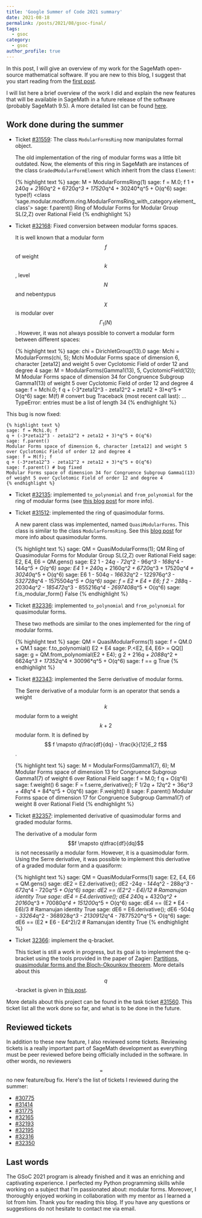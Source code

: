 ```yaml
---
title: 'Google Summer of Code 2021 summary'
date: 2021-08-18
permalink: /posts/2021/08/gsoc-final/
tags:
  - gsoc
category:
  - gsoc
author_profile: true
---
```


In this post, I will give an overview of my work for the SageMath open-source mathematical software. If you are new to this blog, I suggest that you start reading from the [first post](/posts/2021/05/gsoc2021/).

I will list here a brief overview of the work I did and explain the new features that will be available in SageMath in a future release of the software (probably SageMath 9.5). A more detailed list can be found [here](https://trac.sagemath.org/ticket/31560).

## Work done during the summer

* Ticket [#31559](https://trac.sagemath.org/ticket/31559): The class `ModularFormsRing` now manipulates formal object.

    The old implementation of the ring of modular forms was a little bit outdated. Now, the elements of this ring in SageMath are instances of the class `GradedModularFormElement` which inherit from the class `Element`:

    {% highlight text %}
    sage: M = ModularFormsRing(1)
    sage: f = M.0; f
    1 + 240*q + 2160*q^2 + 6720*q^3 + 17520*q^4 + 30240*q^5 + O(q^6)
    sage: type(f)
    <class 'sage.modular.modform.ring.ModularFormsRing_with_category.element_class'>
    sage: f.parent()
    Ring of Modular Forms for Modular Group SL(2,Z) over Rational Field
    {% endhighlight %}

* Ticket [#32168](https://trac.sagemath.org/ticket/32168): Fixed conversion between modular forms spaces.

    It is well known that a modular form $$f$$ of weight $$k$$, level $$N$$ and nebentypus $$\chi$$ is modular over $$\Gamma_1(N)$$. However, it was not always possible to convert a modular form between different spaces:

    {% highlight text %}
    sage: chi = DirichletGroup(13).0
    sage: Mchi = ModularForms(chi, 5); Mchi
    Modular Forms space of dimension 6, character [zeta12] and weight 5 over Cyclotomic Field of order 12 and degree 4
    sage: M = ModularForms(Gamma1(13), 5, CyclotomicField(12)); M
    Modular Forms space of dimension 34 for Congruence Subgroup Gamma1(13) of weight 5 over Cyclotomic Field of order 12 and degree 4
    sage: f = Mchi.0; f
    q + (-3*zeta12^3 - zeta12^2 + zeta12 + 3)*q^5 + O(q^6)
    sage: M(f) # convert bug
    Traceback (most recent call last):
    ...
    TypeError: entries must be a list of length 34
    {% endhighlight %}

This bug is now fixed:

    {% highlight text %}
    sage: f = Mchi.0; f
    q + (-3*zeta12^3 - zeta12^2 + zeta12 + 3)*q^5 + O(q^6)
    sage: f.parent()
    Modular Forms space of dimension 6, character [zeta12] and weight 5 over Cyclotomic Field of order 12 and degree 4
    sage: f = M(f); f
    q + (-3*zeta12^3 - zeta12^2 + zeta12 + 3)*q^5 + O(q^6)
    sage: f.parent() # bug fixed
    Modular Forms space of dimension 34 for Congruence Subgroup Gamma1(13) of weight 5 over Cyclotomic Field of order 12 and degree 4
    {% endhighlight %}

* Ticket [#32135](https://trac.sagemath.org/ticket/32135): implemented `to_polynomial` and `from_polynomial` for the ring of modular forms (see [this blog post](/posts/2021/06/relation/) for more info).

* Ticket [#31512](https://trac.sagemath.org/ticket/31512): implemented the ring of quasimodular forms.

    A new parent class was implemented, named `QuasiModularForms`. This class is similar to the class `ModularFormsRing`. See this [blog post](/posts/2021/05/quasimodform/) for more info about quasimodular forms.

    {% highlight text %}
    sage: QM = QuasiModularForms(1); QM
    Ring of Quasimodular Forms for Modular Group SL(2,Z) over Rational Field
    sage: E2, E4, E6 = QM.gens()
    sage: E2
    1 - 24*q - 72*q^2 - 96*q^3 - 168*q^4 - 144*q^5 + O(q^6)
    sage: E4
    1 + 240*q + 2160*q^2 + 6720*q^3 + 17520*q^4 + 30240*q^5 + O(q^6)
    sage: E6
    1 - 504*q - 16632*q^2 - 122976*q^3 - 532728*q^4 - 1575504*q^5 + O(q^6)
    sage: f = E2 * E4 + E6; f
    2 - 288*q - 20304*q^2 - 185472*q^3 - 855216*q^4 - 2697408*q^5 + O(q^6)
    sage: f.is_modular_form()
    False
    {% endhighlight %}

* Ticket [#32336](https://trac.sagemath.org/ticket/32336): implemented `to_polynomial` and `from_polynomial` for quasimodular forms.

    These two methods are similar to the ones implemented for the ring of modular forms.

    {% highlight text %}
    sage: QM = QuasiModularForms(1)
    sage: f = QM.0 + QM.1
    sage: f.to_polynomial()
    E2 + E4
    sage: P.<E2, E4, E6> = QQ[]
    sage: g = QM.from_polynomial(E2 + E4); g
    2 + 216*q + 2088*q^2 + 6624*q^3 + 17352*q^4 + 30096*q^5 + O(q^6)
    sage: f == g
    True
    {% endhighlight %}

* Ticket [#32343](https://trac.sagemath.org/ticket/32343): implemented the Serre derivative of modular forms.

    The Serre derivative of a modular form is an operator that sends a weight $$k$$ modular form to a weight $$k+2$$ modular form. It is defined by $$ f \mapsto q\frac{df}{dq} - \frac{k}{12}E_2 f$$.

    {% highlight text %}
    sage: M = ModularForms(Gamma1(7), 6); M
    Modular Forms space of dimension 13 for Congruence Subgroup Gamma1(7) of weight 6 over Rational Field
    sage: f = M.0; f
    q + O(q^6)
    sage: f.weight()
    6
    sage: F = f.serre_derivative(); F
    1/2*q + 12*q^2 + 36*q^3 + 48*q^4 + 84*q^5 + O(q^6)
    sage: F.weight()
    8
    sage: F.parent()
    Modular Forms space of dimension 17 for Congruence Subgroup Gamma1(7) of weight 8 over Rational Field
    {% endhighlight %}

* Ticket [#32357](https://trac.sagemath.org/ticket/32357): implemented derivative of quasimodular forms and graded modular forms.

    The derivative of a modular form $$f \mapsto q\tfrac{df}{dq}$$ is not necessarily a modular form. However, it is a quasimodular form. Using the Serre derivative, it was possible to implement this derivative of a graded modular form and a quasiform:

    {% highlight text %}
    sage: QM = QuasiModularForms(1)
    sage: E2, E4, E6 = QM.gens()
    sage: dE2 = E2.derivative(); dE2
    -24*q - 144*q^2 - 288*q^3 - 672*q^4 - 720*q^5 + O(q^6)
    sage: dE2 == (E2^2 - E4)/12 # Ramanujan identity
    True
    sage: dE4 = E4.derivative(); dE4
    240*q + 4320*q^2 + 20160*q^3 + 70080*q^4 + 151200*q^5 + O(q^6)
    sage: dE4 == (E2 * E4 - E6)/3 # Ramanujan identity
    True
    sage: dE6 = E6.derivative(); dE6
    -504*q - 33264*q^2 - 368928*q^3 - 2130912*q^4 - 7877520*q^5 + O(q^6)
    sage: dE6 == (E2 * E6 - E4^2)/2 # Ramanujan identity
    True
    {% endhighlight %}

* Ticket [32366](https://trac.sagemath.org/ticket/32366): implement the q-bracket.

    This ticket is still a work in progress, but its goal is to implement the q-bracket using the tools provided in the paper of Zagier: [Partitions, quasimodular forms and the Bloch-Okounkov theorem](https://people.mpim-bonn.mpg.de/zagier/files/doi/10.1007/s11139-015-9730-8/bloch-okounkov.pdf). More details about this $$q$$-bracket is given in [this post](/posts/2021/08/okounkov/).

More details about this project can be found in the task ticket [#31560](https://trac.sagemath.org/ticket/31560). This ticket list all the work done so far, and what is to be done in the future.

## Reviewed tickets

In addition to these new feature, I also reviewed some tickets. Reviewing tickets is a really important part of SageMath development as everything must be peer reviewed before being officially included in the software. In other words, no reviewers $$=$$ no new feature/bug fix. Here's the list of tickets I reviewed during the summer:

* [#30775](https://trac.sagemath.org/ticket/30775)
* [#31414](https://trac.sagemath.org/ticket/31414)
* [#31775](https://trac.sagemath.org/ticket/31775)
* [#32165](https://trac.sagemath.org/ticket/32165)
* [#32193](https://trac.sagemath.org/ticket/32193)
* [#32195](https://trac.sagemath.org/ticket/32195)
* [#32316](https://trac.sagemath.org/ticket/32316)
* [#32350](https://trac.sagemath.org/ticket/32350)

## Last words

The GSoC 2021 program is already finished and it was an enriching and captivating experience. I perfected my Python programming skills while working on a subject that I'm passionated about: modular forms. Moreover, I thoroughly enjoyed working in collaboration with my mentor as I learned a lot from him. Thank you for reading this blog. If you have any questions or suggestions do not hesitate to contact me via email.

